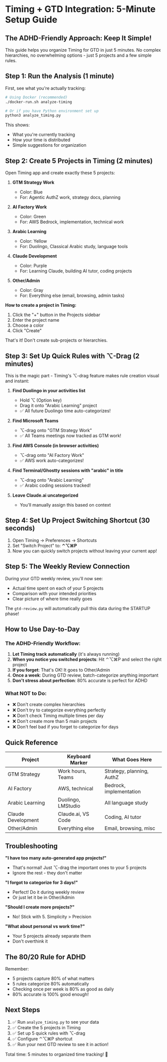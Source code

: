 # Timing + GTD Integration: 5-Minute Setup Guide

## The ADHD-Friendly Approach: Keep It Simple!

This guide helps you organize Timing for GTD in just 5 minutes. No complex hierarchies, no overwhelming options - just 5 projects and a few simple rules.

## Step 1: Run the Analysis (1 minute)

First, see what you're actually tracking:

```bash
# Using Docker (recommended)
./docker-run.sh analyze-timing

# Or if you have Python environment set up
python3 analyze_timing.py
```

This shows:
- What you're currently tracking
- How your time is distributed
- Simple suggestions for organization

## Step 2: Create 5 Projects in Timing (2 minutes)

Open Timing app and create exactly these 5 projects:

1. **GTM Strategy Work** 
   - Color: Blue
   - For: Agentic AuthZ work, strategy docs, planning

2. **AI Factory Work**
   - Color: Green  
   - For: AWS Bedrock, implementation, technical work

3. **Arabic Learning**
   - Color: Yellow
   - For: Duolingo, Classical Arabic study, language tools

4. **Claude Development**
   - Color: Purple
   - For: Learning Claude, building AI tutor, coding projects

5. **Other/Admin**
   - Color: Gray
   - For: Everything else (email, browsing, admin tasks)

**How to create a project in Timing:**
1. Click the "+" button in the Projects sidebar
2. Enter the project name
3. Choose a color
4. Click "Create"

That's it! Don't create sub-projects or hierarchies.

## Step 3: Set Up Quick Rules with ⌥-Drag (2 minutes)

This is the magic part - Timing's ⌥-drag feature makes rule creation visual and instant:

1. **Find Duolingo in your activities list**
   - Hold ⌥ (Option key)
   - Drag it onto "Arabic Learning" project
   - ✅ All future Duolingo time auto-categorizes!

2. **Find Microsoft Teams**
   - ⌥-drag onto "GTM Strategy Work"
   - ✅ All Teams meetings now tracked as GTM work!

3. **Find AWS Console (in browser activities)**
   - ⌥-drag onto "AI Factory Work"
   - ✅ AWS work auto-categorizes!

4. **Find Terminal/Ghostty sessions with "arabic" in title**
   - ⌥-drag onto "Arabic Learning"
   - ✅ Arabic coding sessions tracked!

5. **Leave Claude.ai uncategorized**
   - You'll manually assign this based on context

## Step 4: Set Up Project Switching Shortcut (30 seconds)

1. Open Timing → Preferences → Shortcuts
2. Set "Switch Project" to: **⌃⌥⌘P**
3. Now you can quickly switch projects without leaving your current app!

## Step 5: The Weekly Review Connection

During your GTD weekly review, you'll now see:
- Actual time spent on each of your 5 projects
- Comparison with your intended priorities
- Clear picture of where time really goes

The `gtd-review.py` will automatically pull this data during the STARTUP phase!

## How to Use Day-to-Day

### The ADHD-Friendly Workflow:

1. **Let Timing track automatically** (it's always running)
2. **When you notice you switched projects**: Hit ⌃⌥⌘P and select the right project
3. **If you forget**: That's OK! It goes to Other/Admin
4. **Once a week**: During GTD review, batch-categorize anything important
5. **Don't stress about perfection**: 80% accurate is perfect for ADHD

### What NOT to Do:
- ❌ Don't create complex hierarchies
- ❌ Don't try to categorize everything perfectly
- ❌ Don't check Timing multiple times per day
- ❌ Don't create more than 5 main projects
- ❌ Don't feel bad if you forget to categorize for days

## Quick Reference

| Project | Keyboard Marker | What Goes Here |
|---------|----------------|----------------|
| GTM Strategy | Work hours, Teams | Strategy, planning, AuthZ |
| AI Factory | AWS, technical | Bedrock, implementation |
| Arabic Learning | Duolingo, LMStudio | All language study |
| Claude Development | Claude.ai, VS Code | Coding, AI tutor |
| Other/Admin | Everything else | Email, browsing, misc |

## Troubleshooting

**"I have too many auto-generated app projects!"**
- That's normal! Just ⌥-drag the important ones to your 5 projects
- Ignore the rest - they don't matter

**"I forgot to categorize for 3 days!"**
- Perfect! Do it during weekly review
- Or just let it be in Other/Admin

**"Should I create more projects?"**
- No! Stick with 5. Simplicity > Precision

**"What about personal vs work time?"**
- Your 5 projects already separate them
- Don't overthink it

## The 80/20 Rule for ADHD

Remember: 
- 5 projects capture 80% of what matters
- 5 rules categorize 80% automatically  
- Checking once per week is 80% as good as daily
- 80% accurate is 100% good enough!

## Next Steps

1. ✅ Run `analyze_timing.py` to see your data
2. ✅ Create the 5 projects in Timing
3. ✅ Set up 5 quick rules with ⌥-drag
4. ✅ Configure ⌃⌥⌘P shortcut
5. ✅ Run your next GTD review to see it in action!

Total time: 5 minutes to organized time tracking! 🎉
